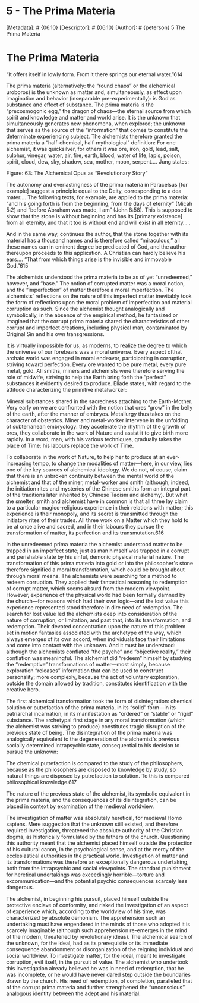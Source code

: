 # 5 - The Prima Materia
[Metadata]: # {06.10}
[Descriptor]: # {06.10}
[Author]: # {peterson}
5
The Prima Materia
# The Prima Materia
“It offers itself in lowly form. From it there springs our eternal water.”614



The prima materia (alternatively: the “round chaos” or the alchemical uroboros)
is the unknown as matter and, simultaneously, as effect upon imagination and
behavior (inseparable pre-experimentally): is God as substance and effect of
substance. The prima materia is the “precosmogonic egg,” the dragon of
chaos—the eternal source from which spirit and knowledge and matter and world
arise. It is the unknown that simultaneously generates new phenomena, when
explored; the unknown that serves as the source of the “information” that comes
to constitute the determinate experiencing subject. The alchemists therefore
granted the prima materia a “half-chemical, half-mythological” definition: For
one alchemist, it was quicksilver, for others it was ore, iron, gold, lead,
salt, sulphur, vinegar, water, air, fire, earth, blood, water of life, lapis,
poison, spirit, cloud, dew, sky, shadow, sea, mother, moon, serpent…. Jung
states:

Figure: 63: The Alchemical Opus as “Revolutionary Story”





The autonomy and everlastingness of the prima materia in Paracelsus [for
example] suggest a principle equal to the Deity, corresponding to a dea mater….
The following texts, for example, are applied to the prima materia: “and his
going forth is from the beginning, from the days of eternity” (Micah 5:2) and
“before Abraham was made, I am” (John 8:58). This is supposed to show that the
stone is without beginning and has its [primary existence] from all eternity,
and that it too is without end and will exist in all eternity… .

And in the same way, continues the author, that the stone together with its
material has a thousand names and is therefore called “miraculous,” all these
names can in eminent degree be predicated of God, and the author thereupon
proceeds to this application. A Christian can hardly believe his ears…. “That
from which things arise is the invisible and immovable God.”615



The alchemists understood the prima materia to be as of yet “unredeemed,”
however, and “base.” The notion of corrupted matter was a moral notion, and the
“imperfection” of matter therefore a moral imperfection. The alchemists'
reflections on the nature of this imperfect matter inevitably took the form of
reflections upon the moral problem of imperfection and material corruption as
such. Since the alchemist thought analogically and symbolically, in the absence
of the empirical method, he fantasized or imagined that the corrupt prima
materia shared the characteristics of other corrupt and imperfect creations,
including physical man, contaminated by Original Sin and his own
transgressions.

It is virtually impossible for us, as moderns, to realize the degree to which
the universe of our forebears was a moral universe. Every aspect ofthat archaic
world was engaged in moral endeavor, participating in corruption, striving
toward perfection. Every ore wanted to be pure metal, every pure metal, gold.
All smiths, miners and alchemists were therefore serving the role of midwife,
striving to help the Earth bring forth the “perfect” substances it evidently
desired to produce. Eliade states, with regard to the attitude characterizing
the primitive metalworker:

Mineral substances shared in the sacredness attaching to the Earth-Mother. Very
early on we are confronted with the notion that ores “grow” in the belly of the
earth, after the manner of embryos. Metallurgy thus takes on the character of
obstetrics. Miner and metal-worker intervene in the unfolding of subterranean
embryology: they accelerate the rhythm of the growth of ores, they collaborate
in the work of Nature and assist it to give birth more rapidly. In a word, man,
with his various techniques, gradually takes the place of Time: his labours
replace the work of Time.

To collaborate in the work of Nature, to help her to produce at an
ever-increasing tempo, to change the modalities of matter—here, in our view,
lies one of the key sources of alchemical ideology. We do not, of couse, claim
that there is an unbroken continuity between the mental world of the alchemist
and that of the miner, metal-worker and smith (although, indeed, the initiation
rites and mysteries of the Chinese smiths form an integral part of the
traditions later inherited by Chinese Taoism and alchemy). But what the
smelter, smith and alchemist have in common is that all three lay claim to a
particular magico-religious experience in their relations with matter; this
experience is their monopoly, and its secret is transmitted through the
initiatory rites of their trades. All three work on a Matter which they hold to
be at once alive and sacred, and in their labours they pursue the
transformation of matter, its perfection and its transmutation.616



In the unredeemed prima materia the alchemist understood matter to be trapped
in an imperfect state; just as man himself was trapped in a corrupt and
perishable state by his sinful, demonic physical material nature. The
transformation of this prima materia into gold or into the philosopher's stone
therefore signified a moral transformation, which could be brought about
through moral means. The alchemists were searching for a method to redeem
corruption. They applied their fantastical reasoning to redemption of corrupt
matter, which seems absurd from the modern viewpoint. However, experience of
the physical world had been formally damned by the church—for reasons which had
their own logic—and the lost value this experience represented stood therefore
in dire need of redemption. The search for lost value led the alchemists deep
into consideration of the nature of corruption, or limitation, and past that,
into its transformation, and redemption. Their devoted concentration upon the
nature of this problem set in motion fantasies associated with the archetype of
the way, which always emerges of its own accord, when individuals face their
limitations and come into contact with the unknown. And it must be understood:
although the alchemists conflated “the psyche” and “objective reality,” their
conflation was meaningful. The alchemist did “redeem” himself by studying the
“redemptive” transformations of matter—most simply, because exploration
“releases” information that can be used to construct personality; more
complexly, because the act of voluntary exploration, outside the domain allowed
by tradition, constitutes identification with the creative hero.

The first alchemical transformation took the form of disintegration: chemical
solution or putrefaction of the prima materia, in its “solid” form—in its
patriarchal incarnation, in its manifestation as “ordered” or “stable” or
“rigid” substance. The archetypal first stage in any moral transformation
(which the alchemist was striving to produce) constitutes tragic disruption of
the previous state of being. The disintegration of the prima materia was
analogically equivalent to the degeneration of the alchemist's previous
socially determined intrapsychic state, consequential to his decision to pursue
the unknown:

The chemical putrefaction is compared to the study of the philosophers, because
as the philosophers are disposed to knowledge by study, so natural things are
disposed by putrefaction to solution. To this is compared philosophical
knowledge.617



The nature of the previous state of the alchemist, its symbolic equivalent in
the prima materia, and the consequences of its disintegration, can be placed in
context by examination of the medieval worldview.

The investigation of matter was absolutely heretical, for medieval Homo
sapiens. Mere suggestion that the unknown still existed, and therefore required
investigation, threatened the absolute authority of the Christian dogma, as
historically formulated by the fathers of the church. Questioning this
authority meant that the alchemist placed himself outside the protection of his
cultural canon, in the psychological sense, and at the mercy of the
ecclesiastical authorities in the practical world. Investigation of matter and
its transformations was therefore an exceptionally dangerous undertaking, both
from the intrapsychic and social viewpoints. The standard punishment for
heretical undertakings was exceedingly horrible—torture and excommunication—and
the potential psychic consequences scarcely less dangerous.

The alchemist, in beginning his pursuit, placed himself outside the protective
enclave of conformity, and risked the investigation of an aspect of experience
which, according to the worldview of his time, was characterized by absolute
demonism. The apprehension such an undertaking must have engendered in the
minds of those who adopted it is scarcely imaginable (although such
apprehension re-emerges in the mind of the modern, threatened by revolutionary
ideas). The alchemical search of the unknown, for the ideal, had as its
prerequisite or its immediate consequence abandonment or disorganization of the
reigning individual and social worldview. To investigate matter, for the ideal,
meant to investigate corruption, evil itself, in the pursuit of value. The
alchemist who undertook this investigation already believed he was in need of
redemption, that he was incomplete, or he would have never dared step outside
the boundaries drawn by the church. His need of redemption, of completion,
paralleled that of the corrupt prima materia and further strengthened the
“unconscious” analogous identity between the adept and his material.

